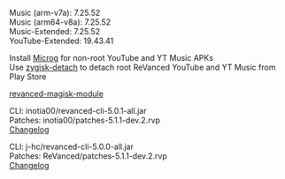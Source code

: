 Music (arm-v7a): 7.25.52  
Music (arm64-v8a): 7.25.52  
Music-Extended: 7.25.52  
YouTube-Extended: 19.43.41  

Install [Microg](https://github.com/ReVanced/GmsCore/releases) for non-root YouTube and YT Music APKs  
Use [zygisk-detach](https://github.com/j-hc/zygisk-detach) to detach root ReVanced YouTube and YT Music from Play Store  

[revanced-magisk-module](https://github.com/j-hc/revanced-magisk-module)
  
CLI: inotia00/revanced-cli-5.0.1-all.jar  
Patches: inotia00/patches-5.1.1-dev.2.rvp  
[Changelog](https://github.com/inotia00/revanced-patches/releases/tag/v5.1.1-dev.2)

CLI: j-hc/revanced-cli-5.0.0-all.jar  
Patches: ReVanced/patches-5.1.1-dev.2.rvp  
[Changelog](https://github.com/ReVanced/revanced-patches/releases/tag/v5.1.1-dev.2)  
